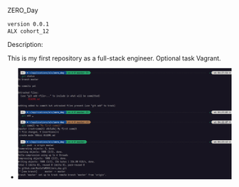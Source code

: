 ZERO_Day

    version 0.0.1
    ALX cohort_12

Description:

This is my first repository as a full-stack engineer.
Optional task Vagrant.



- ![Alt text](https://github.com/MustafaMDKR/zero_day/blob/master/Screenshot-from-2023-02-10%2004-31-45.png?raw=true "Optional title")